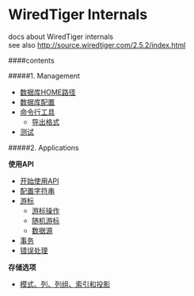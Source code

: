 WiredTiger Internals
===================
docs about WiredTiger internals  
see also <http://source.wiredtiger.com/2.5.2/index.html>

####contents

#####1. Management

- [数据库HOME路径](101_home_directory.md)
- [数据库配置](102_configuration.md)
- [命令行工具](103_command_line_utility.md)
    - [导出格式](104_dump_formats.md)
- [测试](105_testing.md)

#####2. Applications

**使用API**

- [开始使用API](201_getting_started.md)
- [配置字符串](202_configuration_strings.md)
- [游标](203_cursors.md)
    - [游标操作](204_cursor_operations.md)
    - [随机游标](205_cursor_random.md)
    - [数据源](206_data_sources.md)
- [事务](207_transactions.md)
- [错误处理](208_error_handling.md)

**存储选项**

- [模式、列、列组、索引和投影](301_schema_columns_columngroups_indices_projections.md)
